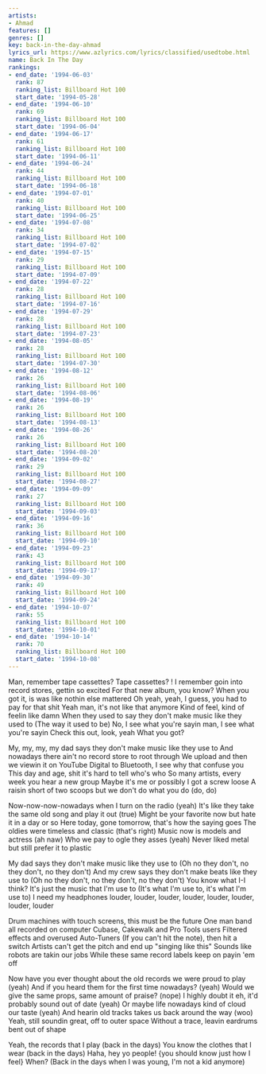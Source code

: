 ```yaml
---
artists:
- Ahmad
features: []
genres: []
key: back-in-the-day-ahmad
lyrics_url: https://www.azlyrics.com/lyrics/classified/usedtobe.html
name: Back In The Day
rankings:
- end_date: '1994-06-03'
  rank: 87
  ranking_list: Billboard Hot 100
  start_date: '1994-05-28'
- end_date: '1994-06-10'
  rank: 69
  ranking_list: Billboard Hot 100
  start_date: '1994-06-04'
- end_date: '1994-06-17'
  rank: 61
  ranking_list: Billboard Hot 100
  start_date: '1994-06-11'
- end_date: '1994-06-24'
  rank: 44
  ranking_list: Billboard Hot 100
  start_date: '1994-06-18'
- end_date: '1994-07-01'
  rank: 40
  ranking_list: Billboard Hot 100
  start_date: '1994-06-25'
- end_date: '1994-07-08'
  rank: 34
  ranking_list: Billboard Hot 100
  start_date: '1994-07-02'
- end_date: '1994-07-15'
  rank: 29
  ranking_list: Billboard Hot 100
  start_date: '1994-07-09'
- end_date: '1994-07-22'
  rank: 28
  ranking_list: Billboard Hot 100
  start_date: '1994-07-16'
- end_date: '1994-07-29'
  rank: 28
  ranking_list: Billboard Hot 100
  start_date: '1994-07-23'
- end_date: '1994-08-05'
  rank: 28
  ranking_list: Billboard Hot 100
  start_date: '1994-07-30'
- end_date: '1994-08-12'
  rank: 26
  ranking_list: Billboard Hot 100
  start_date: '1994-08-06'
- end_date: '1994-08-19'
  rank: 26
  ranking_list: Billboard Hot 100
  start_date: '1994-08-13'
- end_date: '1994-08-26'
  rank: 26
  ranking_list: Billboard Hot 100
  start_date: '1994-08-20'
- end_date: '1994-09-02'
  rank: 29
  ranking_list: Billboard Hot 100
  start_date: '1994-08-27'
- end_date: '1994-09-09'
  rank: 27
  ranking_list: Billboard Hot 100
  start_date: '1994-09-03'
- end_date: '1994-09-16'
  rank: 36
  ranking_list: Billboard Hot 100
  start_date: '1994-09-10'
- end_date: '1994-09-23'
  rank: 43
  ranking_list: Billboard Hot 100
  start_date: '1994-09-17'
- end_date: '1994-09-30'
  rank: 49
  ranking_list: Billboard Hot 100
  start_date: '1994-09-24'
- end_date: '1994-10-07'
  rank: 55
  ranking_list: Billboard Hot 100
  start_date: '1994-10-01'
- end_date: '1994-10-14'
  rank: 70
  ranking_list: Billboard Hot 100
  start_date: '1994-10-08'
---
```



 Man, remember tape cassettes?
 Tape cassettes? !
 I remember goin into record stores, gettin so excited
For that new album, you know?
When you got it, is was like nothin else mattered
 Oh yeah, yeah, I guess, you had to pay for that shit
 Yeah man, it's not like that anymore
Kind of feel, kind of feelin like damn
When they used to say they don't make music like they used to
(The way it used to be)
 No, I see what you're sayin man, I see what you're sayin
 Check this out, look, yeah
 What you got?


My, my, my, my dad says they don't make music like they use to
And nowadays there ain't no record store to root through
We upload and then we viewin it on YouTube
Digital to Bluetooth, I see why that confuse you
This day and age, shit it's hard to tell who's who
So many artists, every week you hear a new group
Maybe it's me or possibly I got a screw loose
A raisin short of two scoops but we don't do what you do (do, do)


Now-now-now-nowadays when I turn on the radio (yeah)
It's like they take the same old song and play it out (true)
Might be your favorite now but hate it in a day or so
Here today, gone tomorrow, that's how the saying goes
The oldies were timeless and classic (that's right)
Music now is models and actress (ah naw)
Who we pay to ogle they asses (yeah)
Never liked metal but still prefer it to plastic


My dad says they don't make music like they use to
(Oh no they don't, no they don't, no they don't)
And my crew says they don't make beats like they use to
(Oh no they don't, no they don't, no they don't)
You know what I-I think? It's just the music that I'm use to
(It's what I'm use to, it's what I'm use to)
I need my headphones louder, louder, louder, louder, louder, louder, louder, louder


Drum machines with touch screens, this must be the future
One man band all recorded on computer
Cubase, Cakewalk and Pro Tools users
Filtered effects and overused Auto-Tuners
(If you can't hit the note), then hit a switch
Artists can't get the pitch and end up  "singing like this"
Sounds like robots are takin our jobs
While these same record labels keep on payin 'em off


Now have you ever thought about the old records we were proud to play (yeah)
And if you heard them for the first time nowadays? (yeah)
Would we give the same props, same amount of praise? (nope)
I highly doubt it eh, it'd probably sound out of date (yeah)
Or maybe life nowadays kind of cloud our taste (yeah)
And hearin old tracks takes us back around the way (woo)
Yeah, still soundin great, off to outer space
Without a trace, leavin eardrums bent out of shape




 Yeah, the records that I play (back in the days)
 You know the clothes that I wear (back in the days)
 Haha, hey yo people! {you should know just how I feel}
 When?
(Back in the days when I was young, I'm not a kid anymore) 



